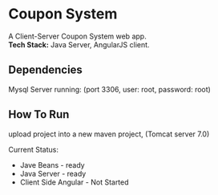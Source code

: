 # Coupon System
A Client-Server Coupon System web app.  
**Tech Stack:** Java Server, AngularJS client.
  
## Dependencies
Mysql Server running: (port 3306, user: root, password: root)

## How To Run
upload project into a new maven project, (Tomcat server 7.0)


Current Status:
* Jave Beans - ready
* Java Server - ready
* Client Side Angular - Not Started
